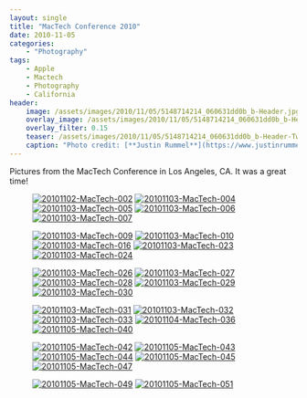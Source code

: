 ```yaml
---
layout: single
title: "MacTech Conference 2010"
date: 2010-11-05
categories:
    - "Photography"
tags:
    - Apple
    - Mactech
    - Photography
    - California
header:
    image: /assets/images/2010/11/05/5148714214_060631dd0b_b-Header.jpg
    overlay_image: /assets/images/2010/11/05/5148714214_060631dd0b_b-Header.jpg
    overlay_filter: 0.15
    teaser: /assets/images/2010/11/05/5148714214_060631dd0b_b-Header-Twitter.jpg 		# Shrink image to 575 width
    caption: "Photo credit: [**Justin Rummel**](https://www.justinrummel.com)"
---
```


Pictures from the MacTech Conference in Los Angeles, CA. It was a great time!

<figure class="fifth">
<a href="https://www.flickr.com/photos/justinrummel/5148714214/"><img src="https://farm5.static.flickr.com/4125/5148714214_060631dd0b_q.jpg" title="20101102-MacTech-002" /></a>
<a href="https://www.flickr.com/photos/justinrummel/5148110403/"><img src="https://farm2.static.flickr.com/1152/5148110403_ebd3f691bd_q.jpg" title="20101103-MacTech-004" /></a>
<a href="https://www.flickr.com/photos/justinrummel/5148110687/"><img src="https://farm2.static.flickr.com/1062/5148110687_d450f81e9f_q.jpg" title="20101103-MacTech-005" /></a>
<a href="https://www.flickr.com/photos/justinrummel/5148110923/"><img src="https://farm5.static.flickr.com/4072/5148110923_47720a6c24_q.jpg" title="20101103-MacTech-006" /></a>
<a href="https://www.flickr.com/photos/justinrummel/5148715394/"><img src="https://farm5.static.flickr.com/4001/5148715394_b051c1ab3e_q.jpg" title="20101103-MacTech-007" /></a>
</figure>
<figure class="fifth">
<a href="https://www.flickr.com/photos/justinrummel/5148715688/"><img src="https://farm5.static.flickr.com/4111/5148715688_9cea9ff694_q.jpg" title="20101103-MacTech-009" /></a>
<a href="https://www.flickr.com/photos/justinrummel/5148111757/"><img src="https://farm5.static.flickr.com/4083/5148111757_f3516ce45c_q.jpg" title="20101103-MacTech-010" /></a>
<a href="https://www.flickr.com/photos/justinrummel/5148716192/"><img src="https://farm5.static.flickr.com/4023/5148716192_58e5d19c9b_q.jpg" title="20101103-MacTech-016" /></a>
<a href="https://www.flickr.com/photos/justinrummel/5148716430/"><img src="https://farm5.static.flickr.com/4086/5148716430_dd927728aa_q.jpg" title="20101103-MacTech-023" /></a>
<a href="https://www.flickr.com/photos/justinrummel/5148112497/"><img src="https://farm2.static.flickr.com/1396/5148112497_74525e2288_q.jpg" title="20101103-MacTech-024" /></a>
</figure>
<figure class="fifth">
<a href="https://www.flickr.com/photos/justinrummel/5148112769/"><img src="https://farm2.static.flickr.com/1381/5148112769_99cd7263b4_q.jpg" title="20101103-MacTech-026" /></a>
<a href="https://www.flickr.com/photos/justinrummel/5148717300/"><img src="https://farm5.static.flickr.com/4084/5148717300_a70d14be44_q.jpg" title="20101103-MacTech-027" /></a>
<a href="https://www.flickr.com/photos/justinrummel/5148113379/"><img src="https://farm5.static.flickr.com/4018/5148113379_1d1f3d5830_q.jpg" title="20101103-MacTech-028" /></a>
<a href="https://www.flickr.com/photos/justinrummel/5148717972/"><img src="https://farm5.static.flickr.com/4128/5148717972_6829ec083a_q.jpg" title="20101103-MacTech-029" /></a>
<a href="https://www.flickr.com/photos/justinrummel/5148718308/"><img src="https://farm2.static.flickr.com/1397/5148718308_8759a57f1f_q.jpg" title="20101103-MacTech-030" /></a>
</figure>
<figure class="fifth">
<a href="https://www.flickr.com/photos/justinrummel/5148114287/"><img src="https://farm2.static.flickr.com/1052/5148114287_8d372c807f_q.jpg" title="20101103-MacTech-031" /></a>
<a href="https://www.flickr.com/photos/justinrummel/5148114549/"><img src="https://farm5.static.flickr.com/4107/5148114549_b4713f5826_q.jpg" title="20101103-MacTech-032" /></a>
<a href="https://www.flickr.com/photos/justinrummel/5148719112/"><img src="https://farm2.static.flickr.com/1060/5148719112_fcf890e897_q.jpg" title="20101103-MacTech-033" /></a>
<a href="https://www.flickr.com/photos/justinrummel/5148719370/"><img src="https://farm2.static.flickr.com/1336/5148719370_c470b95ce0_q.jpg" title="20101104-MacTech-036" /></a>
<a href="https://www.flickr.com/photos/justinrummel/5156958173/"><img src="https://farm2.static.flickr.com/1343/5156958173_c7f28edc5d_q.jpg" title="20101105-MacTech-040" /></a>
</figure>
<figure class="fifth">
<a href="https://www.flickr.com/photos/justinrummel/5157567876/"><img src="https://farm2.static.flickr.com/1224/5157567876_cb6296bb63_q.jpg" title="20101105-MacTech-042" /></a>
<a href="https://www.flickr.com/photos/justinrummel/5157569098/"><img src="https://farm5.static.flickr.com/4022/5157569098_2227c2fb15_q.jpg" title="20101105-MacTech-043" /></a>
<a href="https://www.flickr.com/photos/justinrummel/5157570144/"><img src="https://farm5.static.flickr.com/4050/5157570144_7c304e98e6_q.jpg" title="20101105-MacTech-044" /></a>
<a href="https://www.flickr.com/photos/justinrummel/5157571868/"><img src="https://farm5.static.flickr.com/4025/5157571868_ec86f77e8b_q.jpg" title="20101105-MacTech-045" /></a>
<a href="https://www.flickr.com/photos/justinrummel/5157572774/"><img src="https://farm5.static.flickr.com/4016/5157572774_61bb5b0374_q.jpg" title="20101105-MacTech-047" /></a>
</figure>
<figure class="fifth">
<a href="https://www.flickr.com/photos/justinrummel/5157573908/"><img src="https://farm5.static.flickr.com/4021/5157573908_222275cbee_q.jpg" title="20101105-MacTech-049" /></a>
<a href="https://www.flickr.com/photos/justinrummel/5157574768/"><img src="https://farm2.static.flickr.com/1176/5157574768_01d99c7807_q.jpg" title="20101105-MacTech-051" /></a>
</figure>
